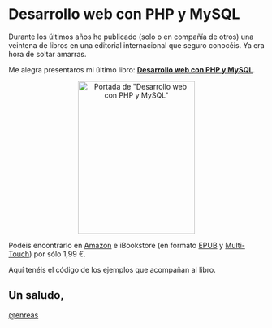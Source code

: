 # Desarrollo web con PHP y MySQL

Durante los últimos años he publicado (solo o en compañía de otros) una veintena de libros en una editorial internacional que seguro conocéis. Ya era hora de soltar amarras.

Me alegra presentaros mi último libro: <a title="Desarrollo web con PHP y MySQL" href="http://enreas.com/blog/2012/10/22/desarrollo-web-con-php-y-mysql/"><strong>Desarrollo web con PHP y MySQL</strong></a>.
<p style="text-align: center;"><a href="http://enreas.wordpress.com/wp-content/uploads/2012/10/portada-desarrollo-web.jpg"><img class="aligncenter  wp-image-2330" src="http://enreas.files.wordpress.com/2012/09/portada-desarrollo-web.jpg?w=230" alt="Portada de &quot;Desarrollo web con PHP y MySQL&quot;" width="230" height="300" /></a></p>
Podéis encontrarlo en <a title="Por si tienes un Kindle" href="http://www.amazon.es/dp/B008IK75ZC/">Amazon</a> e iBookstore (en formato <a title="Para tu iPhone o tu iPad" href="http://itunes.apple.com/es/book/desarrollo-web-con-php-y-mysql/id547080807?mt=11">EPUB</a> y <a title="En mi opinión, la mejor versión de todas, pero sólo si tienes iPad" href="http://itunes.apple.com/es/book/desarrollo-web-con-php-y-mysql/id541003603?mt=11">Multi-Touch</a>) por sólo 1,99 €.

Aquí tenéis el código de los ejemplos que acompañan al libro.

Un saludo,
--
<a href="https://twitter.com/enreas" title="@enreas">@enreas</a>
